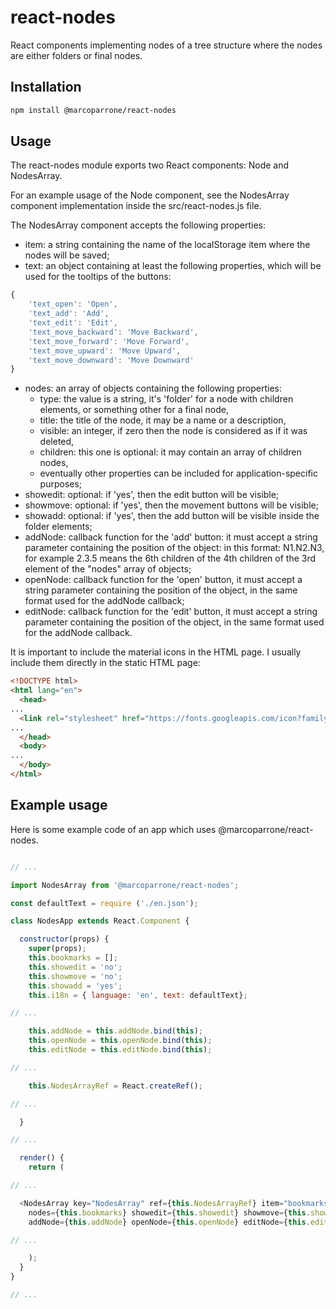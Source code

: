 # react-nodes

React components implementing nodes of a tree structure where the nodes are either folders or final nodes.

## Installation

```sh
npm install @marcoparrone/react-nodes
```

## Usage

The react-nodes module exports two React components: Node and NodesArray.

For an example usage of the Node component, see the NodesArray component implementation inside the src/react-nodes.js file.

The NodesArray component accepts the following properties:

  * item: a string containing the name of the localStorage item where the nodes will be saved;
  * text: an object containing at least the following properties, which will be used for the tooltips of the buttons:
```js
{
    'text_open': 'Open',
    'text_add': 'Add',
    'text_edit': 'Edit',
    'text_move_backward': 'Move Backward',
    'text_move_forward': 'Move Forward',
    'text_move_upward': 'Move Upward',
    'text_move_downward': 'Move Downward'
}
```
  * nodes: an array of objects containing the following properties:
    * type: the value is a string, it's 'folder' for a node with children elements, or something other for a final node,
    * title: the title of the node, it may be a name or a description,
    * visible: an integer, if zero then the node is considered as if it was deleted,
    * children: this one is optional: it may contain an array of children nodes,
    * eventually other properties can be included for application-specific purposes;
  * showedit: optional: if 'yes', then the edit button will be visible;
  * showmove: optional: if 'yes', then the movement buttons will be visible;
  * showadd: optional: if 'yes', then the add button will be visible inside the folder elements;
  * addNode: callback function for the 'add' button: it must accept a string parameter containing the position of the object: in this format: N1.N2.N3, for example 2.3.5 means the 6th children of the 4th children of the 3rd element of the "nodes" array of objects;
  * openNode: callback function for the 'open' button, it must accept a string parameter containing the position of the object, in the same format used for the addNode callback;
  * editNode: callback function for the 'edit' button, it must accept a string parameter containing the position of the object, in the same format used for the addNode callback.


It is important to include the material icons in the HTML page. I usually include them directly in the static HTML page:

```html
<!DOCTYPE html>
<html lang="en">
  <head>
...
  <link rel="stylesheet" href="https://fonts.googleapis.com/icon?family=Material+Icons">
...
  </head>
  <body>
...
  </body>
</html>
```

## Example usage

Here is some example code of an app which uses @marcoparrone/react-nodes.

```js

// ...

import NodesArray from '@marcoparrone/react-nodes';

const defaultText = require ('./en.json');

class NodesApp extends React.Component {

  constructor(props) {
    super(props);
    this.bookmarks = [];
    this.showedit = 'no';
    this.showmove = 'no';
    this.showadd = 'yes';
    this.i18n = { language: 'en', text: defaultText};

// ...

    this.addNode = this.addNode.bind(this);
    this.openNode = this.openNode.bind(this);
    this.editNode = this.editNode.bind(this);

// ...

    this.NodesArrayRef = React.createRef();

// ...

  }

// ...

  render() {
    return (

// ...

  <NodesArray key="NodesArray" ref={this.NodesArrayRef} item="bookmarks" text={this.i18n.text}
    nodes={this.bookmarks} showedit={this.showedit} showmove={this.showmove} showadd={this.showadd}
    addNode={this.addNode} openNode={this.openNode} editNode={this.editNode} />

// ...

    );
  }
}

// ...

```
